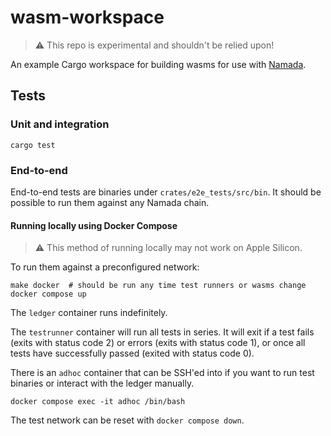 # wasm-workspace

> :warning: This repo is experimental and shouldn't be relied upon!

An example Cargo workspace for building wasms for use with [Namada](https://github.com/anoma/namada).

## Tests

### Unit and integration

```shell
cargo test
```

### End-to-end

End-to-end tests are binaries under `crates/e2e_tests/src/bin`. It should be possible to run them against any Namada chain.

#### Running locally using Docker Compose

> :warning: This method of running locally may not work on Apple Silicon.

To run them against a preconfigured network:

```shell
make docker  # should be run any time test runners or wasms change
docker compose up
```

The `ledger` container runs indefinitely.

The `testrunner` container will run all tests in series. It will exit if a test fails (exits with status code 2) or errors (exits with status code 1), or once all tests have successfully passed (exited with status code 0).

There is an `adhoc` container that can be SSH'ed into if you want to run test binaries or interact with the ledger manually.

```shell
docker compose exec -it adhoc /bin/bash
```

The test network can be reset with `docker compose down`.
